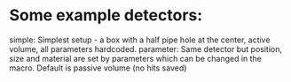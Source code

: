 # Some example detectors:
simple:
Simplest setup - a box with a half pipe hole at the center, active volume, all parameters hardcoded.
parameter:
Same detector but position, size and material are set by parameters which can be changed in the macro. Default is passive volume (no hits saved)
